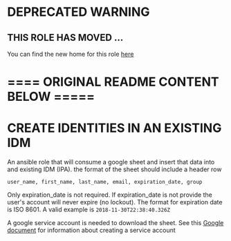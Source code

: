 # DEPRECATED WARNING 

## THIS ROLE HAS MOVED ... 
You can find the new home for this role [here](https://github.com/redhat-cop/infra-ansible)


# ==== ORIGINAL README CONTENT BELOW =====
# CREATE IDENTITIES IN AN EXISTING IDM
An ansible role that will consume a google sheet and insert that data into and existing IDM (IPA). the format of the sheet should include a header row

```
user_name, first_name, last_name, email, expiration_date, group
```

Only expiration_date is not required. If expiration_date is not provide the user's account will never expire (no lockout). The format for expiration date is ISO 8601. A valid example is ```2018-11-30T22:38:40.326Z```

A google service account is needed to download the sheet. See this [Google document](https://developers.google.com/identity/protocols/OAuth2ServiceAccount) for information about creating a service account

